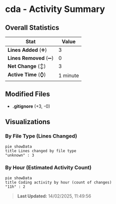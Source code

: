 # cda - Activity Summary 

## Overall Statistics

| Stat                   | Value                                                             |
| ---------------------- | ----------------------------------------------------------------- |
| **Lines Added** (➕)   | 3                                          |
| **Lines Removed** (➖) | 0                                        |
| **Net Change** (↕)    | 3                |
| **Active Time** (⌚)   | 1 minute |


## Modified Files
- **.gitignore** (+3, -0)

## Visualizations

### By File Type (Lines Changed)

```mermaid
pie showData
title Lines changed by file type
"unknown" : 3
```

### By Hour (Estimated Activity Count)

```mermaid
pie showData
title Coding activity by hour (count of changes)
"11h" : 2
```


> **Last Updated:** 14/02/2025, 11:49:56